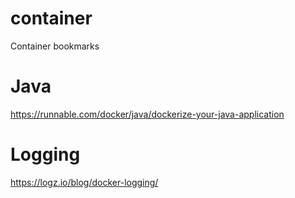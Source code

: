 # container
Container bookmarks

# Java

https://runnable.com/docker/java/dockerize-your-java-application

# Logging

https://logz.io/blog/docker-logging/
